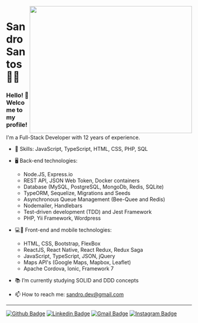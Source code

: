 <img align="right" width="440" height="345" src="https://i.imgur.com/U2ewqw4.png">

# Sandro Santos 👨‍💻

### Hello! 👋 Welcome to my profile!

I'm a Full-Stack Developer with 12 years of experience.

- 📌 Skills: JavaScript, TypeScript, HTML, CSS, PHP, SQL

- 🖥 Back-end technologies:
  - Node.JS, Express.io
  - REST API, JSON Web Token, Docker containers
  - Database (MySQL, PostgreSQL, MongoDb, Redis, SQLite)
  - TypeORM, Sequelize, Migrations and Seeds
  - Asynchronous Queue Management (Bee-Quee and Redis)
  - Nodemailer, Handlebars
  - Test-driven development (TDD) and Jest Framework
  - PHP, Yii Framework, Wordpress
  

- 💻📱 Front-end and mobile technologies:
  - HTML, CSS, Bootstrap, FlexBox
  - ReactJS, React Native, React Redux, Redux Saga
  - JavaScript, TypeScript, JSON, jQuery
  - Maps API's (Google Maps, Mapbox, Leaflet)
  - Apache Cordova, Ionic, Framework 7
  

- 📚 I’m currently studying SOLID and DDD concepts
- 📫 How to reach me: sandro.dev@gmail.com



 ----

[![Github Badge](https://img.shields.io/badge/-sandrodev-000?style=flat-square&logo=Github&logoColor=white&link=https://github.com/sandro-dev)](https://github.com/sandro-dev) [![Linkedin Badge](https://img.shields.io/badge/-Sandro%20Santos-blue?style=flat-square&logo=Linkedin&logoColor=white&link=https://www.linkedin.com/in/sandrossantos/)](https://www.linkedin.com/in/sandrossantos/) [![Gmail Badge](https://img.shields.io/badge/-gmail-c14438?style=flat-square&logo=Gmail&logoColor=white&link=mailto:sandro.dev@gmail.com)](mailto:sandro.dev@gmail.com) [![Instagram Badge](https://img.shields.io/badge/-@sandrosss-yellow?style=flat-square&labelColor=yellow&logo=instagram&logoColor=white&link=https://www.instagram.com/sandrosss/)](https://www.instagram.com/sandrosss/)




